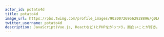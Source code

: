 ```yaml
---
actor_id: potato4d
title: potato4d
image_url: https://pbs.twimg.com/profile_images/902007269662928896/g0L611Ss_400x400.jpg
twitter_username: potato4d
description: JavaScript(Vue.js, Reactなど)とPHPをがっつり。面白いことが好き。テキスト書くこととUIや操作感にこだわること、外で登壇することが好きなのでそのあたりあればよしなに声かけてください。
---
```

